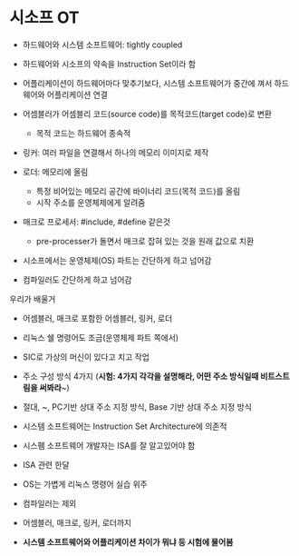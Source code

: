 # 시소프 OT
- 하드웨어와 시스템 소프트웨어: tightly coupled
- 하드웨어와 시소프의 약속을 Instruction Set이라 함
- 어플리케이션이 하드웨어마다 맞추기보다, 시스템 소프트웨어가 중간에 껴서 하드웨어와 어플리케이션 연결

- 어셈블러가 어셈블리 코드(source code)를 목적코드(target code)로 변환
    - 목적 코드는 하드웨어 종속적
- 링커: 여러 파일을 연결해서 하나의 메모리 이미지로 제작
- 로더: 메모리에 올림
    - 특정 비어있는 메모리 공간에 바이너리 코드(목적 코드)를 올림
    - 시작 주소를 운영체제에게 알려줌
- 매크로 프로세서: #include, #define 같은것
    - pre-processer가 돌면서 매크로 잡혀 있는 것을 원래 값으로 치환
- 시소프에서는 운영체제(OS) 파트는 간단하게 하고 넘어감
- 컴파일러도 간단하게 하고 넘어감

우리가 배울거
- 어셈블러, 매크로 포함한 어셈블러, 링커, 로더
- 리눅스 쉘 명령어도 조금(운영체제 파트 쪽에서)
- SIC로 가상의 머신이 있다고 치고 작업

- 주소 구성 방식 4가지 (**시험: 4가지 각각을 설명해라, 어떤 주소 방식일때 비트스트림을 써봐라**~)
- 절대, ~, PC기반 상대 주소 지정 방식, Base 기반 상대 주소 지정 방식

- 시스템 소프트웨어는 Instruction Set Architecture에 의존적
- 시스펨 소프트웨어 개발자는 ISA를 잘 알고있어야 함

- ISA 관련 한달
- OS는 가볍게 리눅스 명령어 실습 위주
- 컴파일러는 제외
- 어셈블러, 매크로, 링커, 로더까지

- **시스템 소프트웨어와 어플리케이션 차이가 뭐냐 등 시험에 물어봄**